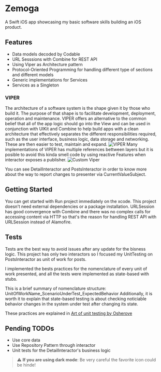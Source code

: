
# Zemoga

A Swift iOS app showcasing my basic software skills building an iOS product. 


## Features

- Data models decoded by Codable
- URL Sesssions with Combine for REST API
- Using Viper as Architecture pattern
- Protocol-Oriented Programming for handling different type of sections and different models
- Generic implementations for Services
- Services as a Singleton

### VIPER

The architecture of a software system is the shape given it by those who build it. The purpose of that shape is to facilitate development, 
deployment, operation and maintenance.
VIPER offers an alternative to the common belief that all of the app logic should go into the View and can be used in conjunction with UIKit and Combine
to help build apps with a clean architecture that effectively separates the different responsibilities required, such as the user interface, business logic,
data storage and networking. These are then easier to test, maintain and expand.
![VIPER](https://koenig-media.raywenderlich.com/uploads/2020/02/viper.png)
Many implementations of VIPER has multiple references bettween layers but it is posible to avoid this kinda smell code by using reactive Features
when interactor exposes a publisher. 
![Custom Viper](https://miro.medium.com/max/1400/1*teuZSPaiqDrm63HBEReX3g.png)

You can see DetailInteractor and PostsInteractor in order to know more about the way to report changes to presenter via CurrentValueSubject.
## Getting Started

You can get started with Run project immediately on the xcode. This project doesn't need external dependencies or a package installation.
URLSession has good convergence with Combine and there was no complex calls for accessing content via HTTP so that's the reason for handling REST API with URLSession instead of Alamofire.

## Tests

Tests are the best way to avoid issues after any update for the bisness logic. This project has only two interactors so 
I focused my UnitTesting on PostsInteractor as unit of work for posts. 

I implemented the bests practices for the nomenclature of every unit of work presented, and all the tests were implemented as 
state-based with stubs. 

This is a brief summary of nomenclature structure: UnitOfWorkName_ScenarioUnderTest_ExpectedBehavior
Additionally, it is worth it to explain that state-based testing is about checking noticiable behavior changes in the system under test 
after changing its state. 

These practices are explained in [Art of unit testing by Osherove](https://www.artofunittesting.com/)

## Pending TODOs

- Use core data
- Use Repository Pattern through interactor
- Unit tests for the DetailInteractor's business logic

> :warning: **If you are using dark mode**: Be very careful the favorite icon could be hinde!

